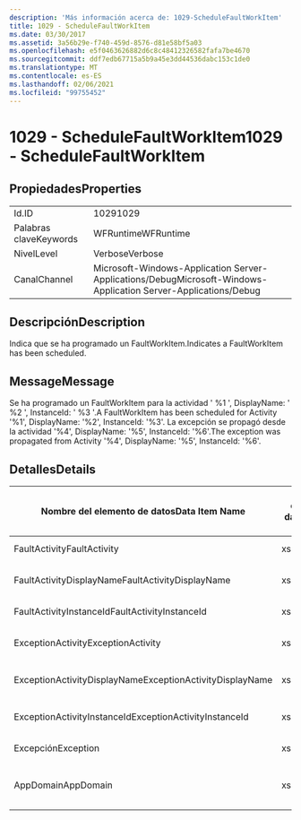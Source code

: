 ```yaml
---
description: 'Más información acerca de: 1029-ScheduleFaultWorkItem'
title: 1029 - ScheduleFaultWorkItem
ms.date: 03/30/2017
ms.assetid: 3a56b29e-f740-459d-8576-d81e58bf5a03
ms.openlocfilehash: e5f0463626882d6c8c48412326582fafa7be4670
ms.sourcegitcommit: ddf7edb67715a5b9a45e3dd44536dabc153c1de0
ms.translationtype: MT
ms.contentlocale: es-ES
ms.lasthandoff: 02/06/2021
ms.locfileid: "99755452"
---
```

# <a name="1029---schedulefaultworkitem"></a><span data-ttu-id="612ca-103">1029 - ScheduleFaultWorkItem</span><span class="sxs-lookup"><span data-stu-id="612ca-103">1029 - ScheduleFaultWorkItem</span></span>

## <a name="properties"></a><span data-ttu-id="612ca-104">Propiedades</span><span class="sxs-lookup"><span data-stu-id="612ca-104">Properties</span></span>  
  
|||  
|-|-|  
|<span data-ttu-id="612ca-105">Id.</span><span class="sxs-lookup"><span data-stu-id="612ca-105">ID</span></span>|<span data-ttu-id="612ca-106">1029</span><span class="sxs-lookup"><span data-stu-id="612ca-106">1029</span></span>|  
|<span data-ttu-id="612ca-107">Palabras clave</span><span class="sxs-lookup"><span data-stu-id="612ca-107">Keywords</span></span>|<span data-ttu-id="612ca-108">WFRuntime</span><span class="sxs-lookup"><span data-stu-id="612ca-108">WFRuntime</span></span>|  
|<span data-ttu-id="612ca-109">Nivel</span><span class="sxs-lookup"><span data-stu-id="612ca-109">Level</span></span>|<span data-ttu-id="612ca-110">Verbose</span><span class="sxs-lookup"><span data-stu-id="612ca-110">Verbose</span></span>|  
|<span data-ttu-id="612ca-111">Canal</span><span class="sxs-lookup"><span data-stu-id="612ca-111">Channel</span></span>|<span data-ttu-id="612ca-112">Microsoft-Windows-Application Server-Applications/Debug</span><span class="sxs-lookup"><span data-stu-id="612ca-112">Microsoft-Windows-Application Server-Applications/Debug</span></span>|  
  
## <a name="description"></a><span data-ttu-id="612ca-113">Descripción</span><span class="sxs-lookup"><span data-stu-id="612ca-113">Description</span></span>  

 <span data-ttu-id="612ca-114">Indica que se ha programado un FaultWorkItem.</span><span class="sxs-lookup"><span data-stu-id="612ca-114">Indicates a FaultWorkItem has been scheduled.</span></span>  
  
## <a name="message"></a><span data-ttu-id="612ca-115">Message</span><span class="sxs-lookup"><span data-stu-id="612ca-115">Message</span></span>  

 <span data-ttu-id="612ca-116">Se ha programado un FaultWorkItem para la actividad ' %1 ', DisplayName: ' %2 ', InstanceId: ' %3 '.</span><span class="sxs-lookup"><span data-stu-id="612ca-116">A FaultWorkItem has been scheduled for Activity '%1', DisplayName: '%2', InstanceId: '%3'.</span></span>  <span data-ttu-id="612ca-117">La excepción se propagó desde la actividad '%4', DisplayName: '%5', InstanceId: '%6'.</span><span class="sxs-lookup"><span data-stu-id="612ca-117">The exception was propagated from Activity '%4', DisplayName: '%5', InstanceId: '%6'.</span></span>  
  
## <a name="details"></a><span data-ttu-id="612ca-118">Detalles</span><span class="sxs-lookup"><span data-stu-id="612ca-118">Details</span></span>  
  
|<span data-ttu-id="612ca-119">Nombre del elemento de datos</span><span class="sxs-lookup"><span data-stu-id="612ca-119">Data Item Name</span></span>|<span data-ttu-id="612ca-120">Tipo del elemento de datos</span><span class="sxs-lookup"><span data-stu-id="612ca-120">Data Item Type</span></span>|<span data-ttu-id="612ca-121">Descripción</span><span class="sxs-lookup"><span data-stu-id="612ca-121">Description</span></span>|  
|--------------------|--------------------|-----------------|  
|<span data-ttu-id="612ca-122">FaultActivity</span><span class="sxs-lookup"><span data-stu-id="612ca-122">FaultActivity</span></span>|<span data-ttu-id="612ca-123">xs:string</span><span class="sxs-lookup"><span data-stu-id="612ca-123">xs:string</span></span>|<span data-ttu-id="612ca-124">Nombre de tipo de la actividad que generó el error.</span><span class="sxs-lookup"><span data-stu-id="612ca-124">The type name of the fault activity.</span></span>|  
|<span data-ttu-id="612ca-125">FaultActivityDisplayName</span><span class="sxs-lookup"><span data-stu-id="612ca-125">FaultActivityDisplayName</span></span>|<span data-ttu-id="612ca-126">xs:string</span><span class="sxs-lookup"><span data-stu-id="612ca-126">xs:string</span></span>|<span data-ttu-id="612ca-127">Nombre para mostrar de la actividad que generó el error.</span><span class="sxs-lookup"><span data-stu-id="612ca-127">The display name of the fault activity.</span></span>|  
|<span data-ttu-id="612ca-128">FaultActivityInstanceId</span><span class="sxs-lookup"><span data-stu-id="612ca-128">FaultActivityInstanceId</span></span>|<span data-ttu-id="612ca-129">xs:string</span><span class="sxs-lookup"><span data-stu-id="612ca-129">xs:string</span></span>|<span data-ttu-id="612ca-130">Identificador de la actividad que generó el error.</span><span class="sxs-lookup"><span data-stu-id="612ca-130">The instance id of the fault activity.</span></span>|  
|<span data-ttu-id="612ca-131">ExceptionActivity</span><span class="sxs-lookup"><span data-stu-id="612ca-131">ExceptionActivity</span></span>|<span data-ttu-id="612ca-132">xs:string</span><span class="sxs-lookup"><span data-stu-id="612ca-132">xs:string</span></span>|<span data-ttu-id="612ca-133">El nombre de tipo para mostrar de la actividad que produjo la excepción.</span><span class="sxs-lookup"><span data-stu-id="612ca-133">The type name of the activity that threw the exception.</span></span>|  
|<span data-ttu-id="612ca-134">ExceptionActivityDisplayName</span><span class="sxs-lookup"><span data-stu-id="612ca-134">ExceptionActivityDisplayName</span></span>|<span data-ttu-id="612ca-135">xs:string</span><span class="sxs-lookup"><span data-stu-id="612ca-135">xs:string</span></span>|<span data-ttu-id="612ca-136">El nombre para mostrar de la actividad que produjo la excepción.</span><span class="sxs-lookup"><span data-stu-id="612ca-136">The display name of the activity that threw the exception.</span></span>|  
|<span data-ttu-id="612ca-137">ExceptionActivityInstanceId</span><span class="sxs-lookup"><span data-stu-id="612ca-137">ExceptionActivityInstanceId</span></span>|<span data-ttu-id="612ca-138">xs:string</span><span class="sxs-lookup"><span data-stu-id="612ca-138">xs:string</span></span>|<span data-ttu-id="612ca-139">Identificador de instancia de la actividad que generó la excepción.</span><span class="sxs-lookup"><span data-stu-id="612ca-139">The instance id of the activity that threw the exception.</span></span>|  
|<span data-ttu-id="612ca-140">Excepción</span><span class="sxs-lookup"><span data-stu-id="612ca-140">Exception</span></span>|<span data-ttu-id="612ca-141">xs:string</span><span class="sxs-lookup"><span data-stu-id="612ca-141">xs:string</span></span>|<span data-ttu-id="612ca-142">Detalles de la excepción para la excepción</span><span class="sxs-lookup"><span data-stu-id="612ca-142">The exception details for the exception</span></span>|  
|<span data-ttu-id="612ca-143">AppDomain</span><span class="sxs-lookup"><span data-stu-id="612ca-143">AppDomain</span></span>|<span data-ttu-id="612ca-144">xs:string</span><span class="sxs-lookup"><span data-stu-id="612ca-144">xs:string</span></span>|<span data-ttu-id="612ca-145">La cadena devuelta por AppDomain.CurrentDomain.FriendlyName.</span><span class="sxs-lookup"><span data-stu-id="612ca-145">The string returned by AppDomain.CurrentDomain.FriendlyName.</span></span>|
